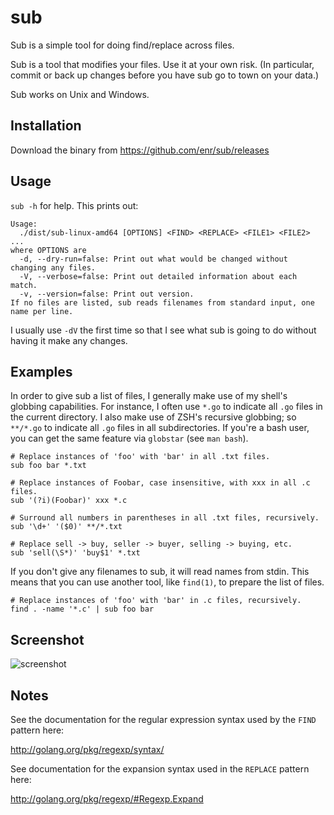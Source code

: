 # sub

Sub is a simple tool for doing find/replace across files.

Sub is a tool that modifies your files. Use it at your own risk. (In particular, commit or back up changes
before you have sub go to town on your data.)

Sub works on Unix and Windows.

## Installation

Download the binary from https://github.com/enr/sub/releases

## Usage

`sub -h` for help. This prints out:

```
Usage:
  ./dist/sub-linux-amd64 [OPTIONS] <FIND> <REPLACE> <FILE1> <FILE2> ...
where OPTIONS are
  -d, --dry-run=false: Print out what would be changed without changing any files.
  -V, --verbose=false: Print out detailed information about each match.
  -v, --version=false: Print out version.
If no files are listed, sub reads filenames from standard input, one name per line.
```

I usually use `-dV` the first time so that I see what sub is going to do without having it make any changes.

## Examples

In order to give sub a list of files, I generally make use of my shell's globbing capabilities. For instance,
I often use `*.go` to indicate all `.go` files in the current directory. I also make use of ZSH's recursive
globbing; so `**/*.go` to indicate all `.go` files in all subdirectories. If you're a bash user, you can get
the same feature via `globstar` (see `man bash`).

```
# Replace instances of 'foo' with 'bar' in all .txt files.
sub foo bar *.txt

# Replace instances of Foobar, case insensitive, with xxx in all .c files.
sub '(?i)(Foobar)' xxx *.c

# Surround all numbers in parentheses in all .txt files, recursively.
sub '\d+' '($0)' **/*.txt

# Replace sell -> buy, seller -> buyer, selling -> buying, etc.
sub 'sell(\S*)' 'buy$1' *.txt
```

If you don't give any filenames to sub, it will read names from stdin. This means that you can use another
tool, like `find(1)`, to prepare the list of files.

```
# Replace instances of 'foo' with 'bar' in .c files, recursively.
find . -name '*.c' | sub foo bar
```

## Screenshot

![screenshot](http://i.imgur.com/0ZOSUlo.png)

## Notes

See the documentation for the regular expression syntax used by the `FIND` pattern here:

http://golang.org/pkg/regexp/syntax/

See documentation for the expansion syntax used in the `REPLACE` pattern here:

http://golang.org/pkg/regexp/#Regexp.Expand

